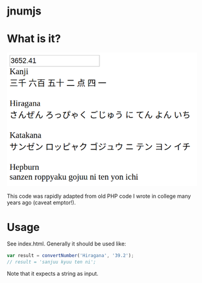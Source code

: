 # jnumjs

# What is it?

![Screenshot](https://raw.githubusercontent.com/dewyatt/jnumjs/master/screenshot.png)

This code was rapidly adapted from old PHP code I wrote in college many years ago (caveat emptor!).

# Usage

See index.html.
Generally it should be used like:

```js
var result = convertNumber('Hiragana', '39.2');
// result = 'sanjuu kyuu ten ni';
```

Note that it expects a string as input.
